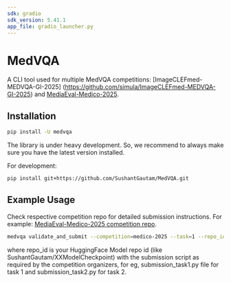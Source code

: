 ```yaml
---
sdk: gradio
sdk_version: 5.41.1
app_file: gradio_launcher.py
---
```

# MedVQA

A CLI tool used for multiple MedVQA competitions:
 [ImageCLEFmed-MEDVQA-GI-2025] (https://github.com/simula/ImageCLEFmed-MEDVQA-GI-2025) and [MediaEval-Medico-2025](https://github.com/simula/MediaEval-Medico-2025).

## Installation

```bash
pip install -U medvqa
```
The library is under heavy development. So, we recommend to always make sure you have the latest version installed.

For development:
```bash
pip install git+https://github.com/SushantGautam/MedVQA.git

```

## Example Usage
Check respective competition repo for detailed submission instructions. For example: 
 [MediaEval-Medico-2025 competition repo](https://github.com/simula/MediaEval-Medico-2025#-submission-system).

```bash
medvqa validate_and_submit --competition=medico-2025 --task=1 --repo_id=...
```
where repo_id is your HuggingFace Model repo id (like SushantGautam/XXModelCheckpoint) with the submission script as required by the competition organizers, for eg, submission_task1.py file for task 1 and submission_task2.py for task 2.
